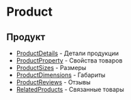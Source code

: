 # Product

## Продукт

- [ProductDetails](ProductDetails.md) - Детали продукции
- [ProductProperty](ProductProperties/ProductProperty.md)  - Свойства товаров
- [ProductSizes](ProductSizes.md) - Размеры
- [ProductDimensions](ProductDimensions.md) - Габариты 
- [ProductReviews](ProductReviews.md) - Отзывы
- [RelatedProducts](RelatedProducts.md) - Связанные товары 